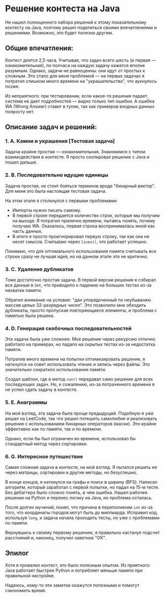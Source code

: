 # Решение контеста на Java

Не нашел полноценного набора решений к этому показательному контесту на Java, поэтому решил поделиться своими впечатлениями и решениями. Возможно, это будет полезно другим.

## Общие впечатления:

Контест длится 2,5 часа. Учитывая, что задач всего шесть (и первая — ознакомительная), по полчаса на каждую задачу кажется вполне разумным. Однако, задачи не равноценны: они идут от простых к сложным. Это стало для меня проблемой — на первых задачах я потратил слишком много времени на "украшательства", что аукнулось позже.

Из неприятного: при тестировании, если какое-то решение падает, система не дает подробностей — видно только тип ошибки. А ошибка WA (Wrong Answer) ставит в тупик, так как примеров входных данных попросту нет.

## Описание задач и решений:

### 1. **A. Камни и украшения [Тестовая задача]**

Задача крайне простая — ознакомительная. Знакомимся с типом взаимодействия в контесте. Я просто скопировал решение с Java и пошел дальше.

### 2. **B. Последовательно идущие единицы**

Задача простая, не стоит бояться терминов вроде "бинарный вектор". Для меня это была настоящая тестовая задача.

На этом этапе я столкнулся с первыми проблемами:

- Импорты нужно писать самому.
- В первой строке передается количество строк, которые мы получим на выходе. Я потратил прилично времени, пытаясь понять, почему получаю WA. Оказалось, первая строка воспринималась мной как часть данных.
- В итоге я просто проигнорировал первую строку, так как она не несет смысла. Считываю через `lines()`, что работает успешно.
  
Понимаю, что для оптимального использования памяти считывать все строки сразу не лучшая идея, но на данном этапе это не критично.

### 3. **C. Удаление дубликатов**

Тоже достаточно простая задача. В первой версии решения я собирал все данные в `Set`, что приводило к падению на больших тестах из-за нехватки памяти.

Обратил внимание на условие: "дан упорядоченный по неубыванию массив целых 32-разрядных чисел". Это позволило мне обходить дубликаты, просто пропуская повторяющиеся элементы, и проблема с памятью была решена.

### 4. **D. Генерация скобочных последовательностей**

Эта задача была уже сложнее. Мое решение через рекурсию отлично работало на примерах, но падало на скрытых тестах из-за недостатка памяти.

Потратив много времени на попытки оптимизировать решение, я наткнулся на совет использовать чтение и запись через файлы. Это значительно сократило использование памяти.

Создал шаблон, где в метод `run()` передавал само решение для всех последующих задач. Но, к сожалению, из-за потраченного времени я не успел сдать задачу в контесте.

### 5. **E. Анаграммы**

На мой взгляд, эта задача была проще предыдущей. Подобную я уже решал на LeetCode, так что решил потешить самолюбие и реализовать решение с использованием бинарных операторов (маски). Это крайне эффективно как по памяти, так и по времени.

Однако, если бы был ограничен во времени, использовал бы стандартный метод через сортировки.

### 6. **G. Интересное путешествие**

Самая сложная задача в контесте, на мой взгляд. Я пытался решить ее через матрицы, сортировки и другие методы, но безуспешно.

В конце концов, я наткнулся на графы и поиск в ширину (BFS). Написал алгоритм, который заработал с первой попытки, но падал на 15-м тесте. Без дебаггера было сложно понять, в чем ошибка. Нашел рабочее решение на Python и перенес логику на Java, но проблема осталась.

После долгих мучений, понял, что причина в переполнении `int` из-за того, что координаты городов могут быть до миллиарда. Исправил код, используя `long`, и задача начала проходить тесты, но уже с проблемами по памяти.

Вернувшись к своему первому решению, я правильно кастанул подсчет расстояний и, наконец, получил заветное "ОК".

## Эпилог

Хотя я провалил контест, это было полезным опытом. Из приятного: Java работает быстрее Python и потребляет меньше памяти при правильной настройке.

Надеюсь, кому-то эти заметки окажутся полезными и помогут сэкономить время.
